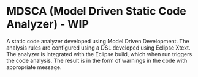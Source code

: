 # MDSCA (Model Driven Static Code Analyzer) - WIP

A static code analyzer developed using Model Driven Development. The analysis rules are configured using a DSL developed using Eclipse Xtext. The analyzer is integrated with the Eclipse build, which when run triggers the code analysis. The result is in the form of warnings in the code with appropriate message. 

